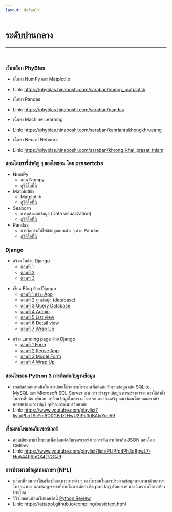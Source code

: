 ```yaml
---
layout: default
---
```


# ระดับปานกลาง

---

<br>

### **เว็บบล็อก PhyBlas**

- เนื้อหา NumPy และ Matplotlib
- Link: <https://phyblas.hinaboshi.com/saraban/numpy_matplotlib>

- เนื้อหา Pandas
- Link: <https://phyblas.hinaboshi.com/saraban/pandas>

- เนื้อหา Machine Learning
- Link: <https://phyblas.hinaboshi.com/saraban/kanrianrukhongkhrueang>

- เนื้อหา Neural Network
- Link: <https://phyblas.hinaboshi.com/saraban/khrong_khai_prasat_thiam>

### **สอนไลบรารี่สำคัญ ๆ ของไพธอน โดย prasertcbs**

- NumPy
  - สอน Numpy
  - [ดูวิดีโอที่นี่][prasert-numpy]
- Matplotlib
  - Matplotlib
  - [ดูวิดีโอที่นี่][prasert-matplotlib]
- Seaborn
  - การแสดงผลข้อมูล (Data visualization)
  - [ดูวิดีโอที่นี่][prasert-seaborn]
- Pandas
  - การจัดการกับไฟล์ข้อมูลแบบต่าง ๆ ด้วย Pandas
  - [ดูวิดีโอที่นี่][prasert-pandas]

[prasert-numpy]: https://www.youtube.com/playlist?list=PLoTScYm9O0GFNEpzsCBEnkUwgAwOu_PWw
[prasert-matplotlib]: https://www.youtube.com/playlist?list=PLoTScYm9O0GGRvUsTmO8MQUkIuM1thTCf
[prasert-seaborn]: https://www.youtube.com/playlist?list=PLoTScYm9O0GGC9QvLlrQGvMYatTjnOUwR
[prasert-pandas]: https://www.youtube.com/playlist?list=PLoTScYm9O0GGmynH3uSzUhvcUlo8qK1t1

### **Django**

- สร้างเว็บด้วย Django
  - [ตอนที่ 1][nonthakon-create-web-django-part1]
  - [ตอนที่ 2][nonthakon-create-web-django-part2]
  - [ตอนที่ 3][nonthakon-create-web-django-part3]

[nonthakon-create-web-django-part1]: https://medium.com/@nonthakon/%E0%B8%AA%E0%B8%A3%E0%B9%89%E0%B8%B2%E0%B8%87%E0%B9%80%E0%B8%A7%E0%B9%87%E0%B8%9A%E0%B8%94%E0%B9%89%E0%B8%A7%E0%B8%A2-django-%E0%B8%95%E0%B8%AD%E0%B8%99%E0%B8%97%E0%B8%B5%E0%B9%88-1-5f7d5049074e
[nonthakon-create-web-django-part2]: https://medium.com/@nonthakon/%E0%B8%AA%E0%B8%A3%E0%B9%89%E0%B8%B2%E0%B8%87%E0%B9%80%E0%B8%A7%E0%B9%87%E0%B8%9A%E0%B8%94%E0%B9%89%E0%B8%A7%E0%B8%A2-django-%E0%B8%95%E0%B8%AD%E0%B8%99%E0%B8%97%E0%B8%B5%E0%B9%88-2-da253c297cef
[nonthakon-create-web-django-part3]: https://medium.com/@nonthakon/%E0%B8%AA%E0%B8%A3%E0%B9%89%E0%B8%B2%E0%B8%87%E0%B9%80%E0%B8%A7%E0%B9%87%E0%B8%9A%E0%B8%94%E0%B9%89%E0%B8%A7%E0%B8%A2-django-%E0%B8%95%E0%B8%AD%E0%B8%99%E0%B8%97%E0%B8%B5%E0%B9%88-3-%E0%B8%97%E0%B8%B3%E0%B8%AB%E0%B8%99%E0%B9%89%E0%B8%B2%E0%B9%82%E0%B8%AE%E0%B8%A1%E0%B9%80%E0%B8%9E%E0%B8%88-1d319eb31fd

- เขียน Blog ด้วย Django
  - [ตอนที่ 1 สร้าง App][nonthakon-create-blog-django-part1]
  - [ตอนที่ 2 ฐานข้อมูล (database)][nonthakon-create-blog-django-part2]
  - [ตอนที่ 3 Query Database][nonthakon-create-blog-django-part3]
  - [ตอนที่ 4 Admin][nonthakon-create-blog-django-part4]
  - [ตอนที่ 5 List view][nonthakon-create-blog-django-part5]
  - [ตอนที่ 6 Detail view][nonthakon-create-blog-django-part6]
  - [ตอนที่ 7 Wrap Up][nonthakon-create-blog-django-part7]

[nonthakon-create-blog-django-part1]: https://medium.com/@nonthakon/%E0%B9%80%E0%B8%82%E0%B8%B5%E0%B8%A2%E0%B8%99-blog-%E0%B8%94%E0%B9%89%E0%B8%A7%E0%B8%A2-django-%E0%B8%95%E0%B8%AD%E0%B8%99%E0%B8%97%E0%B8%B5%E0%B9%88-1-%E0%B8%AA%E0%B8%A3%E0%B9%89%E0%B8%B2%E0%B8%87-app-4603407c14d9
[nonthakon-create-blog-django-part2]: https://medium.com/@nonthakon/%E0%B9%80%E0%B8%82%E0%B8%B5%E0%B8%A2%E0%B8%99-blog-%E0%B8%94%E0%B9%89%E0%B8%A7%E0%B8%A2-django-%E0%B8%95%E0%B8%AD%E0%B8%99%E0%B8%97%E0%B8%B5%E0%B9%88-2-database-65b941c76523
[nonthakon-create-blog-django-part3]: https://medium.com/@nonthakon/%E0%B9%80%E0%B8%82%E0%B8%B5%E0%B8%A2%E0%B8%99-blog-%E0%B8%94%E0%B9%89%E0%B8%A7%E0%B8%A2-django-%E0%B8%95%E0%B8%AD%E0%B8%99%E0%B8%97%E0%B8%B5%E0%B9%88-3-query-database-d450e08dfe4b
[nonthakon-create-blog-django-part4]: https://medium.com/@nonthakon/%E0%B9%80%E0%B8%82%E0%B8%B5%E0%B8%A2%E0%B8%99-blog-%E0%B8%94%E0%B9%89%E0%B8%A7%E0%B8%A2-django-%E0%B8%95%E0%B8%AD%E0%B8%99%E0%B8%97%E0%B8%B5%E0%B9%88-4-admin-7bff86f9d933
[nonthakon-create-blog-django-part5]: https://medium.com/@nonthakon/%E0%B9%80%E0%B8%82%E0%B8%B5%E0%B8%A2%E0%B8%99-blog-%E0%B8%94%E0%B9%89%E0%B8%A7%E0%B8%A2-django-%E0%B8%95%E0%B8%AD%E0%B8%99%E0%B8%97%E0%B8%B5%E0%B9%88-5-list-view-8479b88c39e0
[nonthakon-create-blog-django-part6]: https://medium.com/@nonthakon/%E0%B9%80%E0%B8%82%E0%B8%B5%E0%B8%A2%E0%B8%99-blog-%E0%B8%94%E0%B9%89%E0%B8%A7%E0%B8%A2-django-%E0%B8%95%E0%B8%AD%E0%B8%99%E0%B8%97%E0%B8%B5%E0%B9%88-6-detail-view-a035d729bff4
[nonthakon-create-blog-django-part7]: https://medium.com/@nonthakon/%E0%B9%80%E0%B8%82%E0%B8%B5%E0%B8%A2%E0%B8%99-blog-%E0%B8%94%E0%B9%89%E0%B8%A7%E0%B8%A2-django-%E0%B8%95%E0%B8%AD%E0%B8%99%E0%B8%97%E0%B8%B5%E0%B9%88-7-wrap-up-622c9987d650

- สร้าง Landing page ด้วย Django
  - [ตอนที่ 1 Form][nonthakon-landing-page-django-part1]
  - [ตอนที่ 2 Reuse App][nonthakon-landing-page-django-part2]
  - [ตอนที่ 3 Model Form][nonthakon-landing-page-django-part3]
  - [ตอนที่ 4 Wrap Up][nonthakon-landing-page-django-part4]

[nonthakon-landing-page-django-part1]: https://medium.com/@nonthakon/landing-page-%E0%B8%94%E0%B9%89%E0%B8%A7%E0%B8%A2-django-%E0%B8%95%E0%B8%AD%E0%B8%99%E0%B8%97%E0%B8%B5%E0%B9%88-1-form-86a895f2538c
[nonthakon-landing-page-django-part2]: https://medium.com/@nonthakon/landing-page-%E0%B8%94%E0%B9%89%E0%B8%A7%E0%B8%A2-django-%E0%B8%95%E0%B8%AD%E0%B8%99%E0%B8%97%E0%B8%B5%E0%B9%88-2-%E0%B8%81%E0%B8%B2%E0%B8%A3-reuse-app-206d5a9e6008
[nonthakon-landing-page-django-part3]: https://medium.com/@nonthakon/landing-page-%E0%B8%94%E0%B9%89%E0%B8%A7%E0%B8%A2-django-%E0%B8%95%E0%B8%AD%E0%B8%99%E0%B8%97%E0%B8%B5%E0%B9%88-3-%E0%B8%81%E0%B8%B2%E0%B8%A3-modelform-e9458a5d8ae7
[nonthakon-landing-page-django-part4]: https://medium.com/@nonthakon/landing-page-%E0%B8%94%E0%B9%89%E0%B8%A7%E0%B8%A2-django-%E0%B8%95%E0%B8%AD%E0%B8%99%E0%B8%97%E0%B8%B5%E0%B9%88-4-wrap-up-e65f0c531b48

### **สอนไพธอน Python 3 การติดต่อกับฐานข้อมูล**

- เพลลิสต์สอนเทคนิคในการเขียนโปรแกรมไพธอนเพื่อติดต่อกับฐานข้อมูล เช่น SQLite, MySQL และ Microsoft SQL Server เช่น การสร้างฐานข้อมูล การสร้างตาราง การใช้คำสั่งในการสืบค้น เพิ่ม ลบ เปลี่ยนข้อมูลในตาราง โดย รศ.ดร.ประเสริฐ คณาวัฒนไชย คณะพาณิชยศาสตร์และการบัญชี จุฬาลงกรณ์มหาวิทยาลัย
- Link: <https://www.youtube.com/playlist?list=PLoTScYm9O0GEdZtHwU3t9k3dBAlxYoq59>

### **เชื่อมต่อไพธอนกับเซอร์เวอร์**

- สอนเขียนภาษาไพธอนเพื่อเชื่อมต่อกับเซอร์เวอร์ และการจัดการเกี่ยวกับ JSON สอนโดย CMDev
- Link: <https://www.youtube.com/playlist?list=PLjPfp4Ph3gBpwL7-HoA44PRbQX4TlQGJ9>

### **การประมวลข้อมูลทางภาษา (NPL)**

- บล๊อกที่สอนการใช้เครื่องมือเฉพาะทางต่าง ๆ ของไพธอนในการประมวลข้อมูลทางภาษาด้วยภาษาไพธอน และ package ต่างที่ช่วยในการตัดคำ ติด pos tag ตัดพยางค์ และวิเคราะห์โครงสร้างประโยค
- รีวิวไพธอนก่อนเรียนคอร์สนี้ [Python Review](https://colab.research.google.com/drive/1Xo1_vIwXUC8-c1YeI5lqMA_oAbLFbsaK)
- Link: <https://attapol.github.io/compling/basictext.html>
